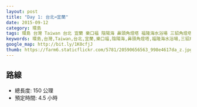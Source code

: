 ```yaml
---
layout: post
title: "Day 1: 台北➟宜蘭"
date: 2015-09-12
category: 環島
tags: 環島 台灣 Taiwan 台北 宜蘭 樂口福 陰陽海 鼻頭角燈塔 福隆海水浴場 三貂角燈塔 伯朗咖啡城堡 蘭陽博物館 南方澳
keywords: 環島,台灣,Taiwan,台北,宜蘭,樂口福,陰陽海,鼻頭角燈塔,福隆海水浴場,三貂角燈塔,伯朗咖啡城堡,蘭陽博物館,南方澳
google_map: http://bit.ly/1K0cfjJ
thumb: https://farm6.staticflickr.com/5781/20590656563_998e4617da_z.jpg
---
```


## 路線

- 總長度: 150 公理
- 預定時間: 4.5 小時
